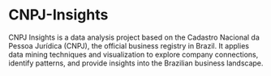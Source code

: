 # CNPJ-Insights
 CNPJ Insights is a data analysis project based on the Cadastro Nacional da Pessoa Jurídica (CNPJ), the official business registry in Brazil. It applies data mining techniques and visualization to explore company connections, identify patterns, and provide insights into the Brazilian business landscape.
